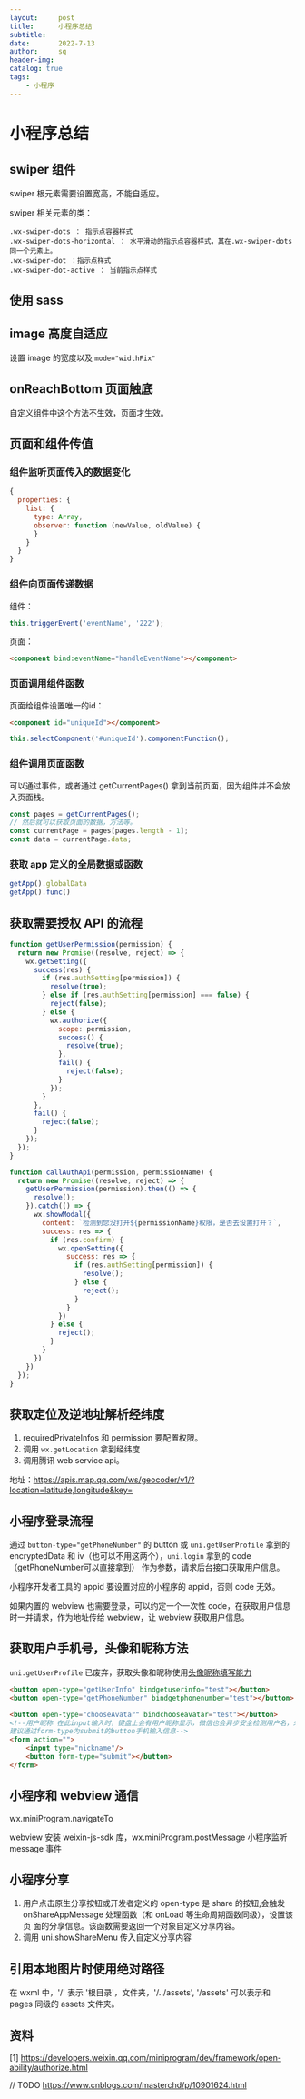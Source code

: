 ```yaml
---
layout:     post
title:      小程序总结
subtitle:   
date:       2022-7-13
author:     sq
header-img: 
catalog: true
tags:
    - 小程序
---
```

# 小程序总结
## swiper 组件
swiper 根元素需要设置宽高，不能自适应。

swiper 相关元素的类：

```
.wx-swiper-dots ： 指示点容器样式
.wx-swiper-dots-horizontal ： 水平滑动的指示点容器样式，其在.wx-swiper-dots同一个元素上。
.wx-swiper-dot ：指示点样式
.wx-swiper-dot-active ： 当前指示点样式
```

## 使用 sass

## image 高度自适应
设置 image 的宽度以及 `mode="widthFix"`

## onReachBottom 页面触底
自定义组件中这个方法不生效，页面才生效。

## 页面和组件传值

### 组件监听页面传入的数据变化
```javascript
{
  properties: {
    list: {
      type: Array,
      observer: function (newValue, oldValue) {
      }
    }
  }
}
```

### 组件向页面传递数据
组件：
```javascript
this.triggerEvent('eventName', '222');
```

页面：
```html
<component bind:eventName="handleEventName"></component>
```

### 页面调用组件函数
页面给组件设置唯一的id：
```html
<component id="uniqueId"></component>
```

```javascript
this.selectComponent('#uniqueId').componentFunction();
```

### 组件调用页面函数
可以通过事件，或者通过 getCurrentPages() 拿到当前页面，因为组件并不会放入页面栈。

```javascript
const pages = getCurrentPages();
// 然后就可以获取页面的数据，方法等。
const currentPage = pages[pages.length - 1];
const data = currentPage.data;
```

### 获取 app 定义的全局数据或函数
```javascript
getApp().globalData
getApp().func()
```

## 获取需要授权 API 的流程

```javascript
function getUserPermission(permission) {
  return new Promise((resolve, reject) => {
    wx.getSetting({
      success(res) {
        if (res.authSetting[permission]) {
          resolve(true);
        } else if (res.authSetting[permission] === false) {
          reject(false);
        } else {
          wx.authorize({
            scope: permission,
            success() {
              resolve(true);
            },
            fail() {
              reject(false);
            }
          });
        }
      },
      fail() {
        reject(false);
      }
    });
  });
}

function callAuthApi(permission, permissionName) {
  return new Promise((resolve, reject) => {
    getUserPermission(permission).then(() => {
      resolve();
    }).catch(() => {
      wx.showModal({
        content: `检测到您没打开${permissionName}权限，是否去设置打开？`,
        success: res => {
          if (res.confirm) {
            wx.openSetting({
              success: res => {
                if (res.authSetting[permission]) {
                  resolve();
                } else {
                  reject();
                }
              }
            })
          } else {
            reject();
          }
        }
      })
    })
  });
}
```

## 获取定位及逆地址解析经纬度
1. requiredPrivateInfos 和 permission 要配置权限。
2. 调用 `wx.getLocation` 拿到经纬度
3. 调用腾讯 web service api。

地址：https://apis.map.qq.com/ws/geocoder/v1/?location=latitude,longitude&key=

## 小程序登录流程
通过 `button-type="getPhoneNumber"` 的 button 或 `uni.getUserProfile` 拿到的 encryptedData 和 iv（也可以不用这两个），`uni.login` 拿到的
code（getPhoneNumber可以直接拿到） 作为参数，请求后台接口获取用户信息。

小程序开发者工具的 appid 要设置对应的小程序的 appid，否则 code 无效。

如果内置的 webview 也需要登录，可以约定一个一次性 code，在获取用户信息时一并请求，作为地址传给 webview，让 webview 获取用户信息。

## 获取用户手机号，头像和昵称方法
`uni.getUserProfile` 已废弃，获取头像和昵称使用[头像昵称填写能力](https://developers.weixin.qq.com/miniprogram/dev/framework/open-ability/userProfile.html)

```html
<button open-type="getUserInfo" bindgetuserinfo="test"></button>
<button open-type="getPhoneNumber" bindgetphonenumber="test"></button>

<button open-type="chooseAvatar" bindchooseavatar="test"></button>
<!--用户昵称 在此input输入时，键盘上会有用户昵称显示，微信也会异步安全检测用户名，未通过就清空。msgSecCheck接口
建议通过form-type为submit的button手机输入信息-->
<form action="">
    <input type="nickname"/>
    <button form-type="submit"></button>
</form>
```

## 小程序和 webview 通信
wx.miniProgram.navigateTo

webview 安装 weixin-js-sdk 库，wx.miniProgram.postMessage
小程序监听 message 事件

## 小程序分享
1. 用户点击原生分享按钮或开发者定义的 open-type 是 share 的按钮,会触发 onShareAppMessage 处理函数（和 onLoad 等生命周期函数同级），设置该页
面的分享信息。该函数需要返回一个对象自定义分享内容。
2. 调用 uni.showShareMenu 传入自定义分享内容

## 引用本地图片时使用绝对路径
在 wxml 中，'/' 表示 '根目录'，文件夹，'/../assets', '/assets' 可以表示和 pages 同级的 assets 文件夹。

## 资料
[1] https://developers.weixin.qq.com/miniprogram/dev/framework/open-ability/authorize.html

// TODO
https://www.cnblogs.com/masterchd/p/10901624.html
